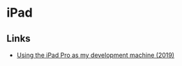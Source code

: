 # iPad

## Links

* [Using the iPad Pro as my development machine \(2019\)](https://arslan.io/2019/01/07/using-the-ipad-pro-as-my-development-machine/)

